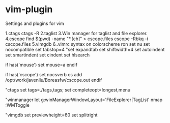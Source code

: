 # vim-plugin
Settings and plugins for vim

1.ctags
  ctags -R
2.taglist
3.Win manager for taglist and file explorer.
4.cscope
  find $(pwd) -name "*.[ch]" > cscope.files
  cscope -Rbkq -i cscope.files
5.vimgdb
6..vimrc
syntax on
colorscheme ron
set nu
set nocompatible
set tabstop=4
"set expandtab
set shiftwidth=4
set autoindent
set smartindent
set cindent
set hlsearch

if has('mouse')
    set mouse=a
endif

if has('cscope')
    set nocsverb
    cs add /opt/work/javenliu/Boreasfw/cscope.out
endif

"ctags
set tags=./tags,tags;
set completeopt=longest,menu

"winmanager
let g:winManagerWindowLayout='FileExplorer|TagList'
nmap <silent> <F8> :WMToggle<cr>

"vimgdb
set previewheight=60
set splitright
